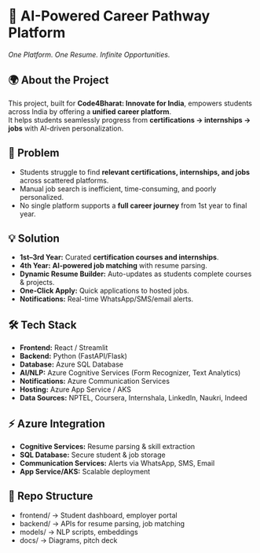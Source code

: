 # 🚀 AI-Powered Career Pathway Platform
*One Platform. One Resume. Infinite Opportunities.*

## 🌍 About the Project
This project, built for **Code4Bharat: Innovate for India**, empowers students across India by offering a **unified career platform**.  
It helps students seamlessly progress from **certifications → internships → jobs** with AI-driven personalization.

## 🎯 Problem
- Students struggle to find **relevant certifications, internships, and jobs** across scattered platforms.  
- Manual job search is inefficient, time-consuming, and poorly personalized.  
- No single platform supports a **full career journey** from 1st year to final year.  

## 💡 Solution
- **1st–3rd Year:** Curated **certification courses and internships**.  
- **4th Year:** **AI-powered job matching** with resume parsing.  
- **Dynamic Resume Builder:** Auto-updates as students complete courses & projects.  
- **One-Click Apply:** Quick applications to hosted jobs.  
- **Notifications:** Real-time WhatsApp/SMS/email alerts.  

## 🛠️ Tech Stack
- **Frontend:** React / Streamlit  
- **Backend:** Python (FastAPI/Flask)  
- **Database:** Azure SQL Database  
- **AI/NLP:** Azure Cognitive Services (Form Recognizer, Text Analytics)  
- **Notifications:** Azure Communication Services  
- **Hosting:** Azure App Service / AKS  
- **Data Sources:** NPTEL, Coursera, Internshala, LinkedIn, Naukri, Indeed  

## ⚡ Azure Integration
- **Cognitive Services:** Resume parsing & skill extraction  
- **SQL Database:** Secure student & job storage  
- **Communication Services:** Alerts via WhatsApp, SMS, Email  
- **App Service/AKS:** Scalable deployment  

## 📂 Repo Structure
- frontend/ → Student dashboard, employer portal
- backend/ → APIs for resume parsing, job matching
- models/ → NLP scripts, embeddings
- docs/ → Diagrams, pitch deck
